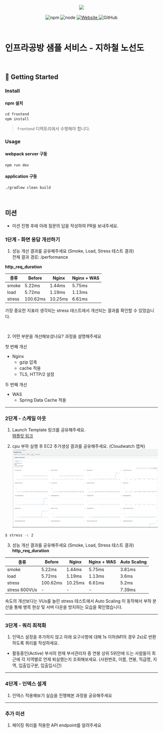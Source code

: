 <p align="center">
    <img width="200px;" src="https://raw.githubusercontent.com/woowacourse/atdd-subway-admin-frontend/master/images/main_logo.png"/>
</p>
<p align="center">
  <img alt="npm" src="https://img.shields.io/badge/npm-%3E%3D%205.5.0-blue">
  <img alt="node" src="https://img.shields.io/badge/node-%3E%3D%209.3.0-blue">
  <a href="https://edu.nextstep.camp/c/R89PYi5H" alt="nextstep atdd">
    <img alt="Website" src="https://img.shields.io/website?url=https%3A%2F%2Fedu.nextstep.camp%2Fc%2FR89PYi5H">
  </a>
  <img alt="GitHub" src="https://img.shields.io/github/license/next-step/atdd-subway-service">
</p>

<br>

# 인프라공방 샘플 서비스 - 지하철 노선도

<br>

## 🚀 Getting Started

### Install
#### npm 설치
```
cd frontend
npm install
```
> `frontend` 디렉토리에서 수행해야 합니다.

### Usage
#### webpack server 구동
```
npm run dev
```
#### application 구동
```
./gradlew clean build
```
<br>

## 미션

* 미션 진행 후에 아래 질문의 답을 작성하여 PR을 보내주세요.


### 1단계 - 화면 응답 개선하기
1. 성능 개선 결과를 공유해주세요 (Smoke, Load, Stress 테스트 결과)  
전체 결과 경로: /performance  

**http_req_duration**

| 종류     | Before   | Nginx   | Nginx + WAS |
|--------|----------|---------|-------------|
| smoke  | 5.22ms   | 1.44ms  | 5.75ms      |
| load   | 5.72ms   | 1.19ms  | 1.13ms      |
| stress | 100.62ms | 10.25ms | 6.61ms      |

가장 중요한 지표라 생각되는 stress 테스트에서 개선되는 결과를 확인할 수 있었습니다.

<br/>

2. 어떤 부분을 개선해보셨나요? 과정을 설명해주세요

첫 번째 개선
- Nginx 
  - gzip 압축
  - cache 적용
  - TLS, HTTP/2 설정

두 번째 개선
- WAS
  - Spring Data Cache 적용



---

### 2단계 - 스케일 아웃

1. Launch Template 링크를 공유해주세요.  
[템플릿 링크](https://ap-northeast-2.console.aws.amazon.com/ec2/home?region=ap-northeast-2#LaunchTemplateDetails:launchTemplateId=lt-0cf08f503f24c1f8c)


2. cpu 부하 실행 후 EC2 추가생성 결과를 공유해주세요. (Cloudwatch 캡쳐)
![Auto Scaling Cloudwatch](performance/stress/auto_scaling.png)


```sh
$ stress -c 2
```

3. 성능 개선 결과를 공유해주세요 (Smoke, Load, Stress 테스트 결과)  
   **http_req_duration**

| 종류            | Before   | Nginx   | Nginx + WAS | Auto Scaling |
|---------------|----------|---------|-------------|--------------|
| smoke         | 5.22ms   | 1.44ms  | 5.75ms      | 3.81ms       |
| load          | 5.72ms   | 1.19ms  | 1.13ms      | 3.6ms        |
| stress        | 100.62ms | 10.25ms | 6.61ms      | 5.2ms        |
| stress 600VUs | -        | -       | -           | 7.39ms       |

속도의 개선보다는 VUs를 늘린 stress 테스트에서 Auto Scaling 이 동작해서 부하 분산을 통해
병목 현상 및 서버 다운을 방지하는 모습을 확인했습니다.


---

### 3단계 - 쿼리 최적화

1. 인덱스 설정을 추가하지 않고 아래 요구사항에 대해 1s 이하(M1의 경우 2s)로 반환하도록 쿼리를 작성하세요.

- 활동중인(Active) 부서의 현재 부서관리자 중 연봉 상위 5위안에 드는 사람들이 최근에 각 지역별로 언제 퇴실했는지 조회해보세요. (사원번호, 이름, 연봉, 직급명, 지역, 입출입구분, 입출입시간)

---

### 4단계 - 인덱스 설계

1. 인덱스 적용해보기 실습을 진행해본 과정을 공유해주세요

---

### 추가 미션

1. 페이징 쿼리를 적용한 API endpoint를 알려주세요

